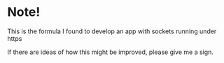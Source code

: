 # Note!

This is the formula I found to develop an app with sockets running under https

If there are ideas of how this might be improved, please give me a sign.
